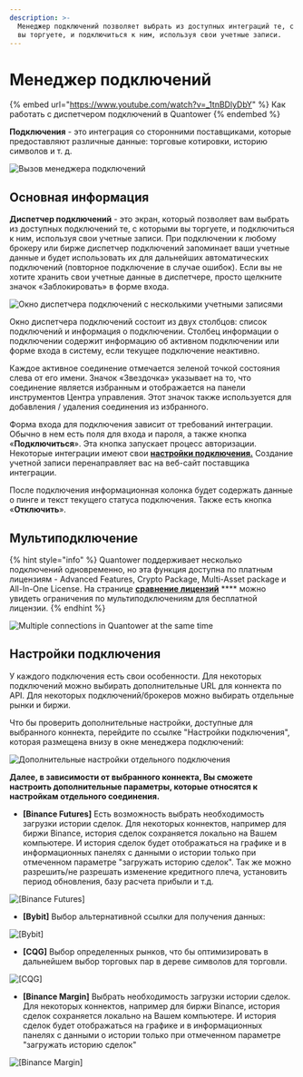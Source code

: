 ```yaml
---
description: >-
  Менеджер подключений позволяет выбрать из доступных интеграций те, с которыми
  вы торгуете, и подключиться к ним, используя свои учетные записи.
---
```


# Менеджер подключений

{% embed url="https://www.youtube.com/watch?v=_1tnBDlyDbY" %}
Как работать с диспетчером подключений в Quantower
{% endembed %}

**Подключения** - это интеграция со сторонними поставщиками, которые предоставляют различные данные: торговые котировки, историю символов и т. д.

![Вызов менеджера подключений](../.gitbook/assets/vyzov-menedzhera-podklyuchenii.png)

## Основная информация

**Диспетчер подключений** - это экран, который позволяет вам выбрать из доступных подключений те, с которыми вы торгуете, и подключиться к ним, используя свои учетные записи. При подключении к любому брокеру или бирже диспетчер подключений запоминает ваши учетные данные и будет использовать их для дальнейших автоматических подключений (повторное подключение в случае ошибок). Если вы не хотите хранить свои учетные данные в диспетчере, просто щелкните значок «Заблокировать» в форме входа.

![Окно диспетчера подключений с несколькими учетными записями](../.gitbook/assets/multiple-accounts.gif)

Окно диспетчера подключений состоит из двух столбцов: список подключений и информация о подключении. Столбец информации о подключении содержит информацию об активном подключении или форме входа в систему, если текущее подключение неактивно.

Каждое активное соединение отмечается зеленой точкой состояния слева от его имени. Значок «Звездочка» указывает на то, что соединение является избранным и отображается на панели инструментов Центра управления. Этот значок также используется для добавления / удаления соединения из избранного.

Форма входа для подключения зависит от требований интеграции. Обычно в нем есть поля для входа и пароля, а также кнопка «**Подключиться**». Эта кнопка запускает процесс авторизации. Некоторые интеграции имеют свои [**настройки подключения.**](connections-manager.md#nastroiki-podklyucheniya) Создание учетной записи перенаправляет вас на веб-сайт поставщика интеграции.

После подключения информационная колонка будет содержать данные о пинге и текст текущего статуса подключения. Также есть кнопка «**Отключить**».

## Мультиподключение

{% hint style="info" %}
Quantower поддерживает несколько подключений одновременно, но эта функция доступна по платным лицензиям - Advanced Features, Crypto Package, Multi-Asset package и All-In-One License. На странице [**сравнение лицензий**](https://help.quantower.com.ru/getting-started/license-comparison) **** можно увидеть ограничения по мультиподключениям для бесплатной лицензии.
{% endhint %}

![Multiple connections in Quantower at the same time ](../.gitbook/assets/multiple-connections.png)

## Настройки подключения

У каждого подключения есть свои особенности. Для некоторых подключений можно выбирать дополнительные URL для коннекта по API. Для некоторых подключений/брокеров можно выбирать отдельные рынки и биржи.&#x20;

Что бы проверить дополнительные настройки, доступные для выбранного коннекта, перейдите по ссылке "Настройки подключения", которая размещена внизу в окне менеджера подключений:

![Дополнительные настройки отдельного подключения](../.gitbook/assets/nastroiki-podklyucheniya.png)

**Далее, в зависимости от выбранного коннекта, Вы сможете настроить дополнительные параметры, которые относятся к настройкам отдельного соединения.**

* **\[Binance Futures]**  Есть возможность выбрать необходимость загрузки истории сделок. Для некоторых коннектов, например для биржи Binance, история сделок сохраняется локально на Вашем компьютере. И история сделок будет отображаться на графике и в информационных панелях с данными о истории только при отмеченном параметре "загружать историю сделок". Так же можно разрешить/не разрешать изменение кредитного плеча, установить период обновления, базу расчета прибыли и т.д.

![\[Binance Futures\] ](../.gitbook/assets/fyuchersy-binans.png)

* **\[Bybit]** Выбор альтернативной ссылки для получения данных:

![\[Bybit\]](../.gitbook/assets/babit-nastroiki.png)

* &#x20;**\[CQG]** Выбор определенных рынков, что бы оптимизировать в дальнейшем выбор торговых пар в дереве символов для торговли.

![\[CQG\] ](../.gitbook/assets/amp-dopolnitelnye-nastroiki.png)

* &#x20;**\[Binance Margin]** Выбрать необходимость загрузки истории сделок. Для некоторых коннектов, например для биржи Binance, история сделок сохраняется локально на Вашем компьютере. И история сделок будет отображаться на графике и в информационных панелях с данными о истории только при отмеченном параметре "загружать историю сделок"

![\[Binance Margin\] ](../.gitbook/assets/binans-marzhin.png)
